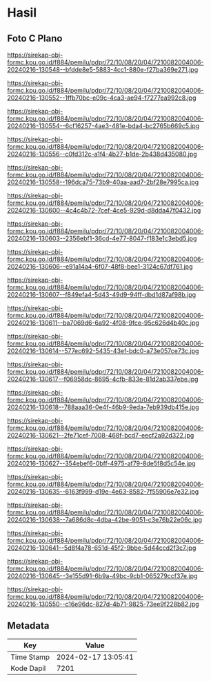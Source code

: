 # Hasil

## Foto C Plano

https://sirekap-obj-formc.kpu.go.id/f884/pemilu/pdpr/72/10/08/20/04/7210082004006-20240216-130548--bfdde8e5-5883-4cc1-880e-f27ba369e271.jpg

https://sirekap-obj-formc.kpu.go.id/f884/pemilu/pdpr/72/10/08/20/04/7210082004006-20240216-130552--1ffb70bc-e09c-4ca3-ae94-f7277ea992c8.jpg

https://sirekap-obj-formc.kpu.go.id/f884/pemilu/pdpr/72/10/08/20/04/7210082004006-20240216-130554--6cf16257-4ae3-481e-bda4-bc2765b669c5.jpg

https://sirekap-obj-formc.kpu.go.id/f884/pemilu/pdpr/72/10/08/20/04/7210082004006-20240216-130556--c0fd312c-a1f4-4b27-b1de-2b438d435080.jpg

https://sirekap-obj-formc.kpu.go.id/f884/pemilu/pdpr/72/10/08/20/04/7210082004006-20240216-130558--196dca75-73b9-40aa-aad7-2bf28e7995ca.jpg

https://sirekap-obj-formc.kpu.go.id/f884/pemilu/pdpr/72/10/08/20/04/7210082004006-20240216-130600--4c4c4b72-7cef-4ce5-929d-d8dda47f0432.jpg

https://sirekap-obj-formc.kpu.go.id/f884/pemilu/pdpr/72/10/08/20/04/7210082004006-20240216-130603--2356ebf1-36cd-4e77-8047-f183e1c3ebd5.jpg

https://sirekap-obj-formc.kpu.go.id/f884/pemilu/pdpr/72/10/08/20/04/7210082004006-20240216-130606--e91a14a4-6f07-48f8-bee1-3124c67df761.jpg

https://sirekap-obj-formc.kpu.go.id/f884/pemilu/pdpr/72/10/08/20/04/7210082004006-20240216-130607--f849efa4-5d43-49d9-94ff-dbd1d87af98b.jpg

https://sirekap-obj-formc.kpu.go.id/f884/pemilu/pdpr/72/10/08/20/04/7210082004006-20240216-130611--ba7069d6-6a92-4f08-9fce-95c626d4b40c.jpg

https://sirekap-obj-formc.kpu.go.id/f884/pemilu/pdpr/72/10/08/20/04/7210082004006-20240216-130614--577ec692-5435-43ef-bdc0-a73e057ce73c.jpg

https://sirekap-obj-formc.kpu.go.id/f884/pemilu/pdpr/72/10/08/20/04/7210082004006-20240216-130617--f06958dc-8695-4cfb-833e-81d2ab337ebe.jpg

https://sirekap-obj-formc.kpu.go.id/f884/pemilu/pdpr/72/10/08/20/04/7210082004006-20240216-130618--788aaa36-0e4f-46b9-9eda-7eb939db415e.jpg

https://sirekap-obj-formc.kpu.go.id/f884/pemilu/pdpr/72/10/08/20/04/7210082004006-20240216-130621--2fe71cef-7008-468f-bcd7-eecf2a92d322.jpg

https://sirekap-obj-formc.kpu.go.id/f884/pemilu/pdpr/72/10/08/20/04/7210082004006-20240216-130627--354ebef6-0bff-4975-af79-8de5f8d5c54e.jpg

https://sirekap-obj-formc.kpu.go.id/f884/pemilu/pdpr/72/10/08/20/04/7210082004006-20240216-130635--6163f999-d19e-4e63-8582-7f55906e7e32.jpg

https://sirekap-obj-formc.kpu.go.id/f884/pemilu/pdpr/72/10/08/20/04/7210082004006-20240216-130638--7a686d8c-4dba-42be-9051-c3e76b22e06c.jpg

https://sirekap-obj-formc.kpu.go.id/f884/pemilu/pdpr/72/10/08/20/04/7210082004006-20240216-130641--5d8f4a78-651d-45f2-9bbe-5d44ccd2f3c7.jpg

https://sirekap-obj-formc.kpu.go.id/f884/pemilu/pdpr/72/10/08/20/04/7210082004006-20240216-130645--3e155d91-6b9a-49bc-9cb1-065279ccf37e.jpg

https://sirekap-obj-formc.kpu.go.id/f884/pemilu/pdpr/72/10/08/20/04/7210082004006-20240216-130550--c16e96dc-827d-4b71-9825-73ee9f228b82.jpg


## Metadata

| Key        | Value               |
| ---------- | ------------------- |
| Time Stamp | 2024-02-17 13:05:41 |
| Kode Dapil | 7201                |



